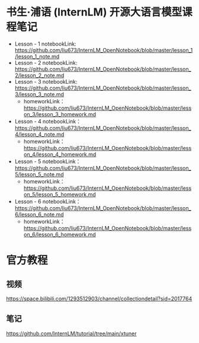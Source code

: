 # 书生·浦语 (InternLM) 开源大语言模型课程笔记

- Lesson - 1 notebookLink: https://github.com/liu673/InternLM_OpenNotebook/blob/master/lesson_1/lesson_1_note.md
- Lesson - 2 notebookLink: https://github.com/liu673/InternLM_OpenNotebook/blob/master/lesson_2/lesson_2_note.md
- Lesson - 3 notebookLink: https://github.com/liu673/InternLM_OpenNotebook/blob/master/lesson_3/lesson_3_note.md
  -  homeworkLink：https://github.com/liu673/InternLM_OpenNotebook/blob/master/lesson_3/lesson_3_homework.md
- Lesson - 4 notebookLink：https://github.com/liu673/InternLM_OpenNotebook/blob/master/lesson_4/lesson_4_note.md
  -  homeworkLink：https://github.com/liu673/InternLM_OpenNotebook/blob/master/lesson_4/lesson_4_homework.md
- Lesson - 5 notebookLink：https://github.com/liu673/InternLM_OpenNotebook/blob/master/lesson_5/lesson_5_note.md
  -  homeworkLink：https://github.com/liu673/InternLM_OpenNotebook/blob/master/lesson_5/lesson_5_homework.md
- Lesson - 6 notebookLink：https://github.com/liu673/InternLM_OpenNotebook/blob/master/lesson_6/lesson_6_note.md
  -  homeworkLink：https://github.com/liu673/InternLM_OpenNotebook/blob/master/lesson_6/lesson_6_homework.md

# 官方教程
## 视频
https://space.bilibili.com/1293512903/channel/collectiondetail?sid=2017764
## 笔记
https://github.com/InternLM/tutorial/tree/main/xtuner
